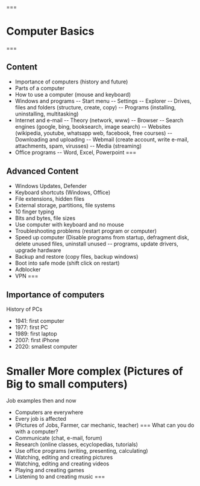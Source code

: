 ===
# Computer Basics
===
## Content
- Importance of computers (history and future)
- Parts of a computer
- How to use a computer (mouse and keyboard)
- Windows and programs
-- Start menu
-- Settings
-- Explorer
-- Drives, files and folders (structure, create, copy)
-- Programs (installing, uninstalling, multitasking)
- Internet and e-mail
-- Theory (network, www)
-- Browser
-- Search engines (google, bing, booksearch, image search)
-- Websites (wikipedia, youtube, whatsapp web, facebook, free courses)
-- Downloading and uploading
-- Webmail (create account, write e-mail, attachments, spam, virusses)
-- Media (streaming)
- Office programs
-- Word, Excel, Powerpoint
===
## Advanced Content
- Windows Updates, Defender
- Keyboard shortcuts (Windows, Office)
- File extensions, hidden files
- External storage, partitions, file systems
- 10 finger typing
- Bits and bytes, file sizes
- Use computer with keyboard and no mouse
- Troubleshooting problems (restart program or computer)
- Speed up computer (Disable programs from startup, defragment disk, delete unused files, uninstall unused -- programs, update drivers, upgrade hardware
- Backup and restore (copy files, backup windows)
- Boot into safe mode (shift click on restart)
- Adblocker
- VPN
===
## Importance of computers
History of PCs
- 1941: first computer
- 1977: first PC
- 1989: first laptop
- 2007: first iPhone
- 2020: smallest computer

Smaller
More complex
(Pictures of Big to small computers)
===
Job examples then and now
- Computers are everywhere
- Every job is affected
- (Pictures of Jobs, Farmer, car mechanic, teacher)
===
What can you do with a computer?
- Communicate (chat, e-mail, forum)
- Research (online classes, ecyclopedias, tutorials)
- Use office programs (writing, presenting, calculating)
- Watching, editing and creating pictures
- Watching, editing and creating videos
- Playing and creating games
- Listening to and creating music
===

